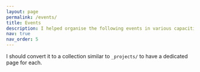```yaml
---
layout: page
permalink: /events/
title: Events
description: I helped organise the following events in various capacities.
nav: true
nav_order: 5
---
```


I should convert it to a collection similar to `_projects/` to have a dedicated page for each.
